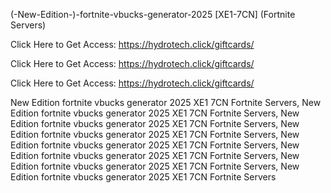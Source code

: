 (-New-Edition-)-fortnite-vbucks-generator-2025 [XE1-7CN] (Fortnite Servers)

Click Here to Get Access: https://hydrotech.click/giftcards/

Click Here to Get Access: https://hydrotech.click/giftcards/

Click Here to Get Access: https://hydrotech.click/giftcards/

 New Edition fortnite vbucks generator 2025 XE1 7CN Fortnite Servers, New Edition fortnite vbucks generator 2025 XE1 7CN Fortnite Servers, New Edition fortnite vbucks generator 2025 XE1 7CN Fortnite Servers, New Edition fortnite vbucks generator 2025 XE1 7CN Fortnite Servers, New Edition fortnite vbucks generator 2025 XE1 7CN Fortnite Servers, New Edition fortnite vbucks generator 2025 XE1 7CN Fortnite Servers, New Edition fortnite vbucks generator 2025 XE1 7CN Fortnite Servers, New Edition fortnite vbucks generator 2025 XE1 7CN Fortnite Servers
